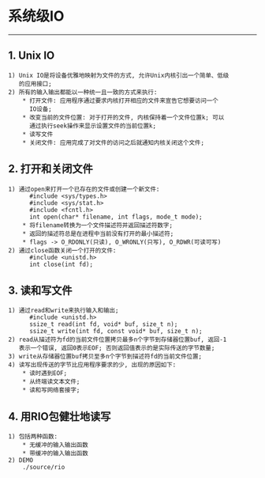 # **系统级IO**
***


## **1. Unix IO**
    1) Unix IO是将设备优雅地映射为文件的方式, 允许Unix内核引出一个简单、低级
       的应用接口;
    2) 所有的输入输出都能以一种统一且一致的方式来执行:
        * 打开文件: 应用程序通过要求内核打开相应的文件来宣告它想要访问一个
          IO设备;
        * 改变当前的文件位置: 对于打开的文件, 内核保持着一个文件位置k; 可以
          通过执行seek操作来显示设置文件的当前位置k;
        * 读写文件
        * 关闭文件: 应用完成了对文件的访问之后就通知内核关闭这个文件;


## **2. 打开和关闭文件**
    1) 通过open来打开一个已存在的文件或创建一个新文件:
          #include <sys/types.h>
          #include <sys/stat.h>
          #include <fcntl.h>
          int open(char* filename, int flags, mode_t mode);
        * 将filename转换为一个文件描述符并返回描述符数字;
        * 返回的描述符总是在进程中当前没有打开的最小描述符;
        * flags -> O_RDONLY(只读), O_WRONLY(只写), O_RDWR(可读可写)
    2) 通过close函数关闭一个打开的文件:
          #include <unistd.h>
          int close(int fd);


## **3. 读和写文件**
    1) 通过read和write来执行输入和输出;
          #include <unistd.h>
          ssize_t read(int fd, void* buf, size_t n);
          ssize_t write(int fd, const void* buf, size_t n);
    2) read从描述符为fd的当前文件位置拷贝最多n个字节到存储器位置buf, 返回-1
       表示一个错误, 返回0表示EOF; 否则返回值表示的是实际传送的字节数量;
    3) write从存储器位置buf拷贝至多n个字节到描述符fd的当前文件位置;
    4) 读写出现传送的字节比应用程序要求的少, 出现的原因如下:
        * 读时遇到EOF;
        * 从终端读文本文件;
        * 读和写网络套接字;


## **4. 用RIO包健壮地读写**
    1) 包括两种函数:
        * 无缓冲的输入输出函数
        * 带缓冲的输入输出函数
    2) DEMO
        ./source/rio
